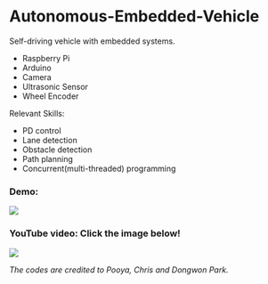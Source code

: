 # Autonomous-Embedded-Vehicle
Self-driving vehicle with embedded systems.
- Raspberry Pi
- Arduino
- Camera
- Ultrasonic Sensor
- Wheel Encoder



Relevant Skills:
- PD control
- Lane detection
- Obstacle detection
- Path planning
- Concurrent(multi-threaded) programming



### Demo:
![](demos/CS503FinalDemo002.gif)  



### YouTube video: Click the image below!
[![](http://img.youtube.com/vi/7k9oQS-aLwM/0.jpg)](http://www.youtube.com/watch?v=7k9oQS-aLwM "Self-driving Car")








*The codes are credited to Pooya, Chris and Dongwon Park.*
